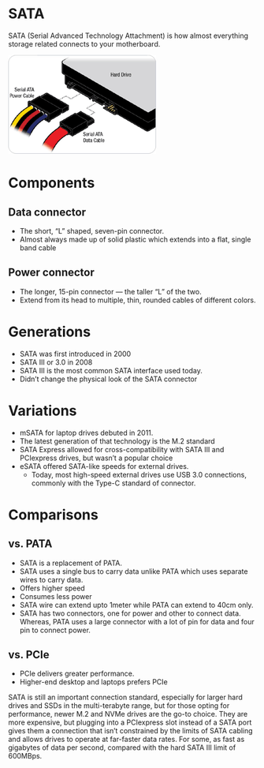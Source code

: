 # SATA

SATA (Serial Advanced Technology Attachment) is how almost everything storage related connects to your motherboard.

![](images/-975502dc-fac5-4b2f-87df-42ee386a39aauntitled)

# Components

## Data connector

- The short, “L” shaped, seven-pin connector.
- Almost always made up of solid plastic which extends into a flat, single band cable

## Power connector

- The longer, 15-pin connector — the taller “L” of the two.
- Extend from its head to multiple, thin, rounded cables of different colors.

# Generations

- SATA was first introduced in 2000
- SATA III or 3.0 in 2008
- SATA III is the most common SATA interface used today.
- Didn’t change the physical look of the SATA connector

# Variations

- mSATA for laptop drives debuted in 2011.
- The latest generation of that technology is the M.2 standard
- SATA Express allowed for cross-compatibility with SATA III and PCIexpress drives, but wasn’t a popular choice
- eSATA offered SATA-like speeds for external drives.
    - Today, most high-speed external drives use USB 3.0 connections, commonly with the Type-C standard of connector.

# Comparisons

## vs. PATA

- SATA is a replacement of PATA.
- SATA uses a single bus to carry data unlike PATA which uses separate wires to carry data.
- Offers higher speed
- Consumes less power
- SATA wire can extend upto 1meter while PATA can extend to 40cm only.
- SATA has two connectors, one for power and other to connect data. Whereas, PATA uses a large connector with a lot of pin for data and four pin to connect power.

## vs. PCIe

- PCIe delivers greater performance.
- Higher-end desktop and laptops prefers PCIe

SATA is still an important connection standard, especially for larger hard drives and SSDs in the multi-terabyte range, but for those opting for performance, newer M.2 and NVMe drives are the go-to choice. They are more expensive, but plugging into a PCIexpress slot instead of a SATA port gives them a connection that isn’t constrained by the limits of SATA cabling and allows drives to operate at far-faster data rates. For some, as fast as gigabytes of data per second, compared with the hard SATA III limit of 600MBps.